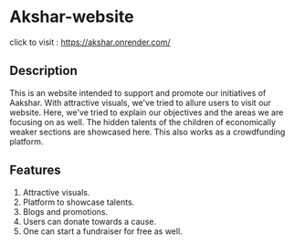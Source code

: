 # Akshar-website
click to visit : https://akshar.onrender.com/

## Description

This is an website intended to support and promote our initiatives of Aakshar. With attractive visuals, we've tried to allure users to visit our website. Here, we've tried to explain our objectives and the areas we are focusing on as well. The hidden talents of the children of economically weaker sections are showcased here. This also works as a crowdfunding platform.

## Features
1. Attractive visuals.
2. Platform to showcase talents.
3. Blogs and promotions.
4. Users can donate towards a cause.
5. One can start a fundraiser for free as well.
